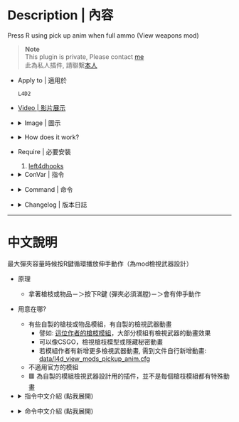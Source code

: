 # Description | 內容
Press R using pick up anim when full ammo (View weapons mod)

> __Note__ <br/>
This plugin is private, Please contact [me](/#私人插件列表-private-plugins-list)<br/>
此為私人插件, 請聯繫[本人](/#私人插件列表-private-plugins-list)

* Apply to | 適用於
    ```
    L4D2
    ```

* [Video | 影片展示](https://youtu.be/2dsUJz3gtVM)

* <details><summary>Image | 圖示</summary>

	* Press R button to view weapons pick-up animation
    <br/>![l4d_view_mods_pickup_anim_1](image/l4d_view_mods_pickup_anim_1.gif)
    <br/>![l4d_view_mods_pickup_anim_2](image/l4d_view_mods_pickup_anim_2.gif)
    <br/>![l4d_view_mods_pickup_anim_3](image/l4d_view_mods_pickup_anim_3.gif)
    <br/>![l4d_view_mods_pickup_anim_4](image/l4d_view_mods_pickup_anim_4.gif)
    <br/>![l4d_view_mods_pickup_anim_5](image/l4d_view_mods_pickup_anim_5.gif)
    <br/>![l4d_view_mods_pickup_anim_6](image/l4d_view_mods_pickup_anim_6.gif)
</details>

* <details><summary>How does it work?</summary>

    * Press R button to view weapons pick-up animation
    * Some custom weapon/item mods have changed pick-up animation,  For example: [Weapon mods by Denny凯妈](https://steamcommunity.com/profiles/76561198422460647/myworkshopfiles/)
        * View hidden or secret animation
        * View weapon or item like csgo
        * If mod adds more pick-up animation, you can modify [data/l4d_view_mods_pickup_anim.cfg](data/l4d_view_mods_pickup_anim.cfg)
    * Does not work on official mods
    * 🟥 This plugins is only designed for custom weapon mods, not working on all custom mods
</details>

* Require | 必要安裝
	1. [left4dhooks](https://forums.alliedmods.net/showthread.php?t=321696)

* <details><summary>ConVar | 指令</summary>

    * cfg/sourcemod/l4d_view_mods_pickup_anim.cfg
        ```php
        // 0=Plugin off, 1=Plugin on.
        l4d_view_mods_pickup_anim_enable "1"

        // Press which button to trigger animation, 131072=Shift, 32=Use, 8192=Reload, 524288=Middle Mouse
        // You can add numbers together, ex: 139264=Shift + Reload
        l4d_view_mods_pickup_anim_buttons "8192"
        ```
</details>

* <details><summary>Command | 命令</summary>
    
    * **Trigger pick up anim animation**
        ```php
        sm_viewpickup
        ```
</details>

* <details><summary>Changelog | 版本日誌</summary>

    * v1.2 (2025-9-10)
        * Update cvars
        * Add cmds

    * v1.1 (2025-8-29)
	    * Add date file
        * You can add more view weapons pick-up animation in data file 

    * v1.0 (2023-9-21)
	    * Initial Release
</details>

- - - -
# 中文說明
最大彈夾容量時候按R鍵循環播放伸手動作（為mod檢視武器設計）

* 原理
    * 拿著槍枝或物品－＞按下R鍵 (彈夾必須滿膛)－＞會有伸手動作

* 用意在哪?
    * 有些自製的槍枝或物品模組，有自製的檢視武器動畫
        * 譬如: [這位作者的槍枝模組](https://steamcommunity.com/profiles/76561198422460647/myworkshopfiles/)，大部分模組有檢視武器的動畫效果
        * 可以像CSGO，檢視槍枝模型或隱藏秘密動畫
        * 若模組作者有新增更多檢視武器動畫, 需到文件自行新增動畫: [data/l4d_view_mods_pickup_anim.cfg](data/l4d_view_mods_pickup_anim.cfg)
    * 不適用官方的模組
    * 🟥 為自製的模組檢視武器設計用的插件，並不是每個槍枝模組都有特殊動畫

* <details><summary>指令中文介紹 (點我展開)</summary>

    * cfg/sourcemod/l4d_view_mods_pickup_anim.cfg
        ```php
        // 0=關閉插件, 1=啟動插件
        l4d_view_mods_pickup_anim_enable "1"

		// 使用哪個按鍵觸發伸手動作 (檢視武器動畫)? 131072=Shift鍵, 32=E鍵, 8192=裝彈鍵, 524288=滾輪鍵
		// 可以數字相加, 譬如: 139264=必須同時按 "Shift鍵 + 裝彈鍵"
        l4d_view_mods_pickup_anim_buttons "8192"
        ```
</details>

* <details><summary>命令中文介紹 (點我展開)</summary>
    
    * **觸發伸手動作 (檢視武器動畫)**
        ```php
        sm_viewpickup
        ```
</details>
